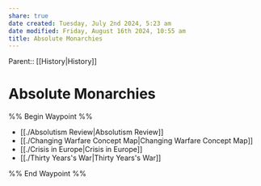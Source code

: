 ```yaml
---
share: true
date created: Tuesday, July 2nd 2024, 5:23 am
date modified: Friday, August 16th 2024, 10:55 am
title: Absolute Monarchies
---
```

Parent:: [[History|History]]

# Absolute Monarchies

%% Begin Waypoint %%
- [[./Absolutism Review|Absolutism Review]]
- [[./Changing Warfare Concept Map|Changing Warfare Concept Map]]
- [[./Crisis in Europe|Crisis in Europe]]
- [[./Thirty Years's War|Thirty Years's War]]

%% End Waypoint %%